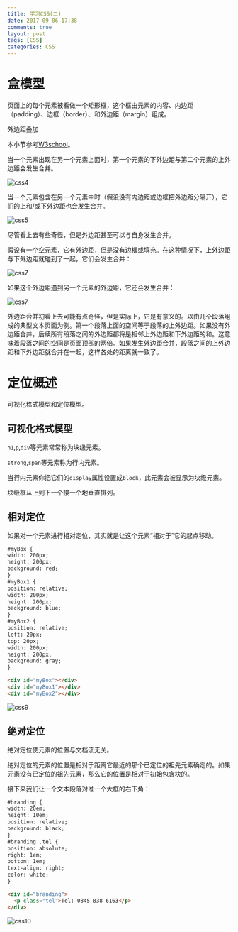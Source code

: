 ```yaml
---
title: 学习CSS(二)
date: 2017-09-06 17:38
comments: true
layout: post
tags: [CSS]
categories: CSS
---
```


# 盒模型

页面上的每个元素被看做一个矩形框，这个框由元素的内容、内边距（padding）、边框（border）、和外边距（margin）组成。



外边距叠加

本小节参考[W3school](http://www.w3school.com.cn/css/css_margin_collapsing.asp)。

当一个元素出现在另一个元素上面时，第一个元素的下外边距与第二个元素的上外边距会发生合并。

![css4](/images/css4.gif)

<!--more-->

当一个元素包含在另一个元素中时（假设没有内边距或边框把外边距分隔开），它们的上和/或下外边距也会发生合并。

![css5](/images/css5.gif)



尽管看上去有些奇怪，但是外边距甚至可以与自身发生合并。

假设有一个空元素，它有外边距，但是没有边框或填充。在这种情况下，上外边距与下外边距就碰到了一起，它们会发生合并：



![css7](/images/css6.gif)

如果这个外边距遇到另一个元素的外边距，它还会发生合并：

![css7](/images/css8.gif)



外边距合并初看上去可能有点奇怪，但是实际上，它是有意义的。以由几个段落组成的典型文本页面为例。第一个段落上面的空间等于段落的上外边距。如果没有外边距合并，后续所有段落之间的外边距都将是相邻上外边距和下外边距的和。这意味着段落之间的空间是页面顶部的两倍。如果发生外边距合并，段落之间的上外边距和下外边距就合并在一起，这样各处的距离就一致了。

# 定位概述

可视化格式模型和定位模型。

## 可视化格式模型

`h1`,`p`,`div`等元素常常称为块级元素。

`strong`,`span`等元素称为行内元素。

当行内元素你把它们的`display`属性设置成`block`，此元素会被显示为块级元素。

块级框从上到下一个接一个地垂直排列。



## 相对定位

如果对一个元素进行相对定位，其实就是让这个元素“相对于”它的起点移动。

```html
#myBox {
width: 200px;
height: 200px;
background: red;
}
#myBox1 {
position: relative;
width: 200px;
height: 200px;
background: blue;
}
#myBox2 {
position: relative;
left: 20px;
top: 20px;
width: 200px;
height: 200px;
background: gray;
}

<div id="myBox"></div>
<div id="myBox1"></div>
<div id="myBox2"></div>
```

![css9](/images/css9.png)

## 绝对定位

绝对定位使元素的位置与文档流无关。

绝对定位的元素的位置是相对于距离它最近的那个已定位的祖先元素确定的。如果元素没有已定位的祖先元素，那么它的位置是相对于初始包含块的。



接下来我们让一个文本段落对准一个大框的右下角：

```html
#branding {
width: 20em;
height: 10em;
position: relative;
background: black;
}
#branding .tel {
position: absolute;
right: 1em;
bottom: 1em;
text-align: right;
color: white;
}

<div id="branding">
  <p class="tel">Tel: 0845 838 6163</p>
</div>
```

![css10](/images/css10.png)

